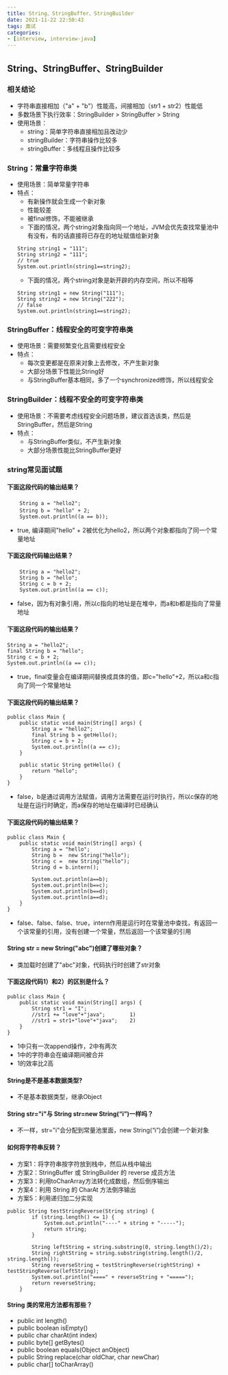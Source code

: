 ```yaml
---
title: String、StringBuffer、StringBuilder
date: 2021-11-22 22:50:43
tags: 面试
categories:
- [interview, interview-java]
---
```


## String、StringBuffer、StringBuilder
### 相关结论
* 字符串直接相加（"a" + "b"）性能高，间接相加（str1 + str2）性能低
* 多数场景下执行效率：StringBuilder > StringBuffer > String
* 使用场景：
    * string：简单字符串直接相加且改动少
    * stringBuilder：字符串操作比较多
    * stringBuffer：多线程且操作比较多

### String：常量字符串类
* 使用场景：简单常量字符串
* 特点：
    * 有新操作就会生成一个新对象
    * 性能较差
    * 被final修饰，不能被继承
    * 下面的情况，两个string对象指向同一个地址，JVM会优先查找常量池中有没有，有的话直接将已存在的地址赋值给新对象
    ```
    String string1 = "111";
    String string2 = "111";
    // true
    System.out.println(string1==string2);
    ```
    * 下面的情况，两个string对象是新开辟的内存空间，所以不相等
    ```
    String string1 = new String("111");
    String string2 = new String("222");
    // false
    System.out.println(string1==string2);
    ```

### StringBuffer：线程安全的可变字符串类
* 使用场景：需要频繁变化且需要线程安全
* 特点：
    * 每次变更都是在原来对象上去修改，不产生新对象
    * 大部分场景下性能比String好
    * 与StringBuffer基本相同，多了一个synchronized修饰，所以线程安全

### StringBuilder：线程不安全的可变字符串类
* 使用场景：不需要考虑线程安全问题场景，建议首选该类，然后是StringBuffer，然后是String
* 特点：
    * 与StringBuffer类似，不产生新对象
    * 大部分场景性能比StringBuffer更好

### string常见面试题
#### 下面这段代码的输出结果？
```
    String a = "hello2"; 　　
    String b = "hello" + 2; 　　
    System.out.println((a == b));
```
* true, 编译期间"hello" + 2被优化为hello2，所以两个对象都指向了同一个常量地址

#### 下面这段代码输出结果？
```
    String a = "hello2"; 　  
    String b = "hello";       
    String c = b + 2;       
    System.out.println((a == c));
```
* false，因为有对象引用，所以c指向的地址是在堆中，而a和b都是指向了常量地址

#### 下面这段代码的输出结果？
```
String a = "hello2";   　
final String b = "hello";       
String c = b + 2;      
System.out.println((a == c));
```
* true，final变量会在编译期间替换成具体的值，即c="hello"+2，所以a和c指向了同一个常量地址

#### 下面这段代码的输出结果？
```
public class Main {
    public static void main(String[] args) {
        String a = "hello2";
        final String b = getHello();
        String c = b + 2;
        System.out.println((a == c));
    }

    public static String getHello() {
        return "hello";
    }
}
```
* false，b是通过调用方法赋值，调用方法需要在运行时执行，所以c保存的地址是在运行时确定，而a保存的地址在编译时已经确认

#### 下面这段代码的输出结果？
```
public class Main {
    public static void main(String[] args) {
        String a = "hello";
        String b =  new String("hello");
        String c =  new String("hello");
        String d = b.intern();

        System.out.println(a==b);
        System.out.println(b==c);
        System.out.println(b==d);
        System.out.println(a==d);
    }
}
```
* false、false、false、true，intern作用是运行时在常量池中查找，有返回一个该常量的引用，没有创建一个常量，然后返回一个该常量的引用

#### String str = new String("abc")创建了哪些对象？
* 类加载时创建了"abc"对象，代码执行时创建了str对象

#### 下面这段代码1）和2）的区别是什么？
```
public class Main {
    public static void main(String[] args) {
        String str1 = "I";
        //str1 += "love"+"java";        1)
        //str1 = str1+"love"+"java";    2)      
    }
}
```
* 1中只有一次append操作，2中有两次
* 1中的字符串会在编译期间被合并
* 1的效率比2高

#### String是不是基本数据类型?
* 不是基本数据类型，继承Object


#### String str="i"与 String str=new String(“i”)一样吗？
* 不一样，str="i"会分配到常量池里面，new String(“i”)会创建一个新对象

#### 如何将字符串反转？
* 方案1：将字符串按字符放到栈中，然后从栈中输出
* 方案2：StringBuffer 或 StringBuilder 的 reverse 成员方法
* 方案3：利用toCharArray方法转化成数组，然后倒序输出
* 方案4：利用 String 的 CharAt 方法倒序输出
* 方案5：利用递归加二分实现
```
public String testStringReverse(String string) {
        if (string.length() <= 1) {
            System.out.println("----" + string + "-----");
            return string;
        }

        String leftString = string.substring(0, string.length()/2);
        String rightString = string.substring(string.length()/2, string.length());
        String reverseString = testStringReverse(rightString) + testStringReverse(leftString);
        System.out.println("====" + reverseString + "=====");
        return reverseString;
    }
```

#### String 类的常用方法都有那些？
* public int length()
* public boolean isEmpty()
* public char charAt(int index)
* public byte[] getBytes()
* public boolean equals(Object anObject)
* public String replace(char oldChar, char newChar)
* public char[] toCharArray()

